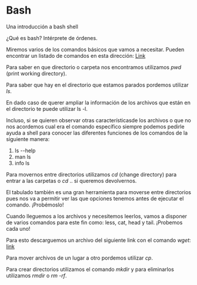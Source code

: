 # Bash
Una introducción a bash shell

¿Qué es bash? 
Intérprete de órdenes. 

Miremos varios de los comandos básicos que vamos a necesitar. 
Pueden encontrar un listado de comandos en esta dirección: [Link](https://www.reneshbedre.com/blog/linux-for-bioinformatics.html#getting-started-with-linux-commands)

Para saber en que directorio o carpeta nos encontramos utilizamos _pwd_ (print working directory).

Para saber que hay en el directorio que estamos parados pordemos utilizar _ls_. 

En dado caso de querer ampliar la información de los archivos que están en el directorio te puede utilizar ls -l. 

Incluso, si se quieren observar otras característicasde los archivos o que no nos acordemos cual era el comando específico siempre podemos pedirle ayuda a shell para conocer las diferentes funciones de los comandos de la siguiente manera: 
1. ls --help
2. man ls
3. info ls

Para movernos entre directorios utilizamos _cd_ (change directory) para entrar a las carpetas o _cd_ .. si queremos devolvernos. 

El tabulado también es una gran herramienta para moverse entre directorios pues nos va a permitir ver las que opciones tenemos antes de ejecutar el comando. ¡Probémoslo!

Cuando lleguemos a los archivos y necesitemos leerlos, vamos a disponer de varios comandos para este fin como: less, cat, head y tail. ¡Probemos cada uno!

Para esto descarguemos un archivo del siguiente link con el comando _wget_: [link](https://downgit.github.io/#/home?url=https://github.com/SebastianSarmientoC/Bash/blob/main/Pauriginosa_complete_genomes_annotated_2024_1.tsv)

Para mover archivos de un lugar a otro pordemos utilizar _cp_. 

Para crear directorios utilizamos el comando _mkdir_ y para eliminarlos utilizamos _rmdir_ o _rm -rf_. 





